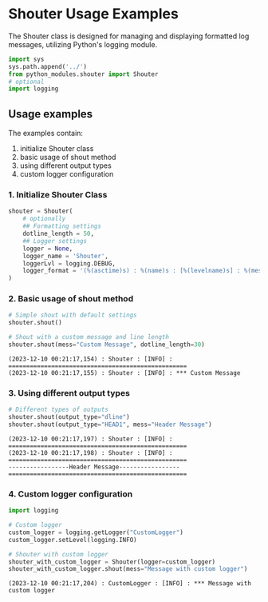 # Shouter Usage Examples

The Shouter class is designed for managing and displaying formatted log messages, utilizing Python's logging module. 



```python
import sys
sys.path.append('../')
from python_modules.shouter import Shouter
# optional
import logging
```

## Usage examples

The examples contain: 
1. initialize Shouter class
2. basic usage of shout method
3. using different output types
4. custom logger configuration

### 1. Initialize Shouter Class


```python
shouter = Shouter(
    # optionally 
    ## Formatting settings
    dotline_length = 50,
    ## Logger settings
    logger = None,
    logger_name = 'Shouter',
    loggerLvl = logging.DEBUG,
    logger_format = '(%(asctime)s) : %(name)s : [%(levelname)s] : %(message)s'
)

```

### 2. Basic usage of shout method


```python
# Simple shout with default settings
shouter.shout()

# Shout with a custom message and line length
shouter.shout(mess="Custom Message", dotline_length=30)

```

    (2023-12-10 00:21:17,154) : Shouter : [INFO] : ==================================================
    (2023-12-10 00:21:17,155) : Shouter : [INFO] : *** Custom Message


### 3. Using different output types


```python
# Different types of outputs
shouter.shout(output_type="dline")
shouter.shout(output_type="HEAD1", mess="Header Message")
```

    (2023-12-10 00:21:17,197) : Shouter : [INFO] : ==================================================
    (2023-12-10 00:21:17,198) : Shouter : [INFO] : 
    ==================================================
    -----------------Header Message----------------- 
    ==================================================


### 4. Custom logger configuration


```python
import logging

# Custom logger
custom_logger = logging.getLogger("CustomLogger")
custom_logger.setLevel(logging.INFO)

# Shouter with custom logger
shouter_with_custom_logger = Shouter(logger=custom_logger)
shouter_with_custom_logger.shout(mess="Message with custom logger")
```

    (2023-12-10 00:21:17,204) : CustomLogger : [INFO] : *** Message with custom logger

